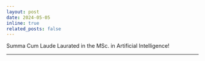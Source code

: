 ```yaml
---
layout: post
date: 2024-05-05 
inline: true
related_posts: false
---
```


Summa Cum Laude Laurated in the MSc. in Artificial Intelligence!

***